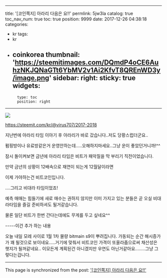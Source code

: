 
---
title: '[코인쪽지] 아라리 다음은 요!!'
permlink: 5jw3la
catalog: true
toc_nav_num: true
toc: true
position: 9999
date: 2017-12-26 04:38:18
categories:
- kr
tags:
- kr
- coinkorea
thumbnail: 'https://steemitimages.com/DQmdP4oCE6AuhzNKJQNaGTt6YbMV2v1Ai2KfvT8QREnWD3y/image.png'
sidebar:
    right:
        sticky: true
widgets:
    -
        type: toc
        position: right
---


![](https://steemitimages.com/DQmdP4oCE6AuhzNKJQNaGTt6YbMV2v1Ai2KfvT8QREnWD3y/image.png)



https://steemit.com/kr/@virus707/2017-2018

지난번에 아라리 타임 이야기 후 아라리가 바로 갔습니다..저도 당황스럽더군요..

펌핑방이나 유료방같은거 운영안하는데.....오해하지마세요..그냥 운이 좋았던거니까!^^

잠시 돌이켜보면 금년에 아라리 타임은 비트가 패악질을 막 부리기 직전이었습니다.

만약 금년의 상황이 12배속으로 재연이 되는게 12월달이라면

이제 가야하는건 비트코인입니다.

....그리고 비대라 타임이었죠!

예측 매매는 힘들기에 새로 매수는 권하지 않지만 이미 가지고 있는 분들은 곧 오실 비대라타임을 즐길 준비하셔도 될거같습니다.

물론 일단 비트가 한번 간다는데에도 무게를 두고 싶네요^^


-----이건 추가 하는 내용

오늘 내일 모레 사이로 1월 1차 물량 bitmain s9이 뿌려집니다.
가동되는 순간 해시증가가 꽤 될것으로 보이네요.....거기에 맞춰서 비트코인 가격이 또올라줌으로써
채산성은 햇지가 될꺼같네요..
이모든게 계획된건 아니겠지만 우연도 아닌거같아요........그냥 그렇다는겁니다.

- - -

This page is synchronized from the post: ['[코인쪽지] 아라리 다음은 요!!'](https://steemit.com/@virus707/5jw3la)
